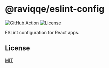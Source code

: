 # @raviqqe/eslint-config

[![GitHub Action](https://img.shields.io/github/workflow/status/raviqqe/eslint-config/main?style=flat-square)](https://github.com/raviqqe/eslint-config/actions)
[![License](https://img.shields.io/github/license/raviqqe/eslint-config.svg?style=flat-square)](LICENSE)

ESLint configuration for React apps.

## License

[MIT](LICENSE)
